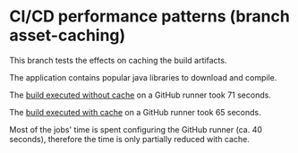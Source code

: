 # CI/CD performance patterns (branch asset-caching)

This branch tests the effects on caching the build artifacts.

The application contains popular java libraries to download and compile.

The [build executed without cache](https://github.com/franz-program/CICD-Performance-Patterns/actions/runs/16466906854) on a GitHub runner took 71 seconds.

The [build executed with cache](https://github.com/franz-program/CICD-Performance-Patterns/actions/runs/16466943261) on a GitHub runner took 65 seconds.

Most of the jobs' time is spent configuring the GitHub runner (ca. 40 seconds), therefore the time is only partially reduced with cache.
